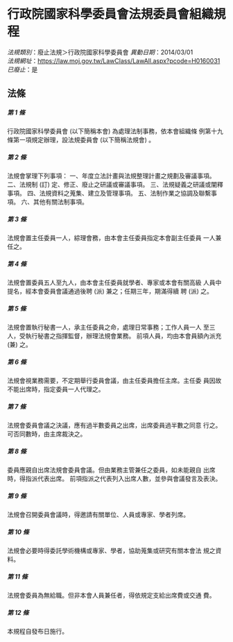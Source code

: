 # 行政院國家科學委員會法規委員會組織規程

*法規類別*：廢止法規＞行政院國家科學委員會
*異動日期*：2014/03/01  
*法規網址*：https://law.moj.gov.tw/LawClass/LawAll.aspx?pcode=H0160031
*已廢止*：是


## 法條
##### 第 1 條
行政院國家科學委員會 (以下簡稱本會) 為處理法制事務，依本會組織條
例第十九條第一項規定辦理，設法規委員會 (以下簡稱法規會) 。


##### 第 2 條
法規會掌理下列事項：
一、年度立法計畫與法規整理計畫之規劃及審議事項。
二、法規制 (訂) 定、修正、廢止之研議或審議事項。
三、法規疑義之研議或闡釋事項。
四、法規資料之蒐集、建立及管理事項。
五、法制作業之協調及聯繫事項。
六、其他有關法制事項。


##### 第 3 條
法規會置主任委員一人，綜理會務，由本會主任委員指定本會副主任委員
一人兼任之。


##### 第 4 條
法規會置委員五人至九人，由本會主任委員就學者、專家或本會有關高級
人員中提名，經本會委員會議通過後聘 (派) 兼之；任期三年，期滿得續
聘 (派) 之。


##### 第 5 條
法規會置執行秘書一人，承主任委員之命，處理日常事務；工作人員一人
至三人，受執行秘書之指揮監督，辦理法規會業務。
前項人員，均由本會員額內派充 (兼) 之。


##### 第 6 條
法規會視業務需要，不定期舉行委員會議，由主任委員擔任主席。主任委
員因故不能出席時，指定委員一人代理之。


##### 第 7 條
法規會委員會議之決議，應有過半數委員之出席，出席委員過半數之同意
行之。可否同數時，由主席裁決之。


##### 第 8 條
委員應親自出席法規會委員會議。但由業務主管兼任之委員，如未能親自
出席時，得指派代表出席。
前項指派之代表列入出席人數，並參與會議發言及表決。


##### 第 9 條
法規會召開委員會議時，得邀請有關單位、人員或專家、學者列席。


##### 第 10 條
法規會必要時得委託學術機構或專家、學者，協助蒐集或研究有關本會法
規之資料。


##### 第 11 條
法規會委員為無給職。但非本會人員兼任者，得依規定支給出席費或交通
費。


##### 第 12 條
本規程自發布日施行。



